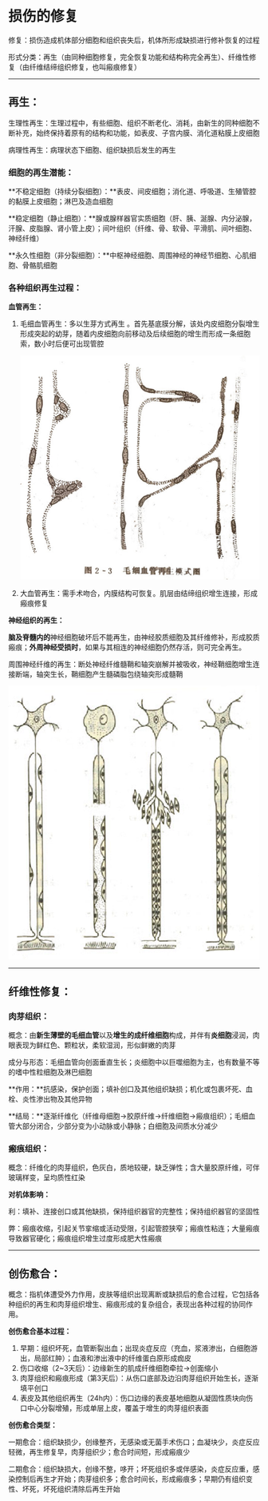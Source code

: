 # 损伤的修复

修复：损伤造成机体部分细胞和组织丧失后，机体所形成缺损进行修补恢复的过程

形式分类：再生（由同种细胞修复，完全恢复功能和结构称完全再生）、纤维性修复（由纤维结缔组织修复，也叫瘢痕修复）

---

## 再生：

生理性再生：生理过程中，有些细胞、组织不断老化、消耗，由新生的同种细胞不断补充，始终保持着原有的结构和功能，如表皮、子宫内膜、消化道粘膜上皮细胞

病理性再生：病理状态下细胞、组织缺损后发生的再生

### 细胞的再生潜能：

**不稳定细胞（持续分裂细胞）：**表皮、间皮细胞；消化道、呼吸道、生殖管腔的黏膜上皮细胞；淋巴及造血细胞

**稳定细胞（静止细胞）：**腺或腺样器官实质细胞（肝、胰、涎腺、内分泌腺，汗腺、皮脂腺、肾小管上皮）；间叶组织（纤维、骨、软骨、平滑肌、间叶细胞、神经纤维）

**永久性细胞（非分裂细胞）：**中枢神经细胞、周围神经的神经节细胞、心肌细胞、骨骼肌细胞

### 各种组织再生过程：

**血管再生：**

1. 毛细血管再生：多以生芽方式再生 。首先基底膜分解，该处内皮细胞分裂增生形成突起的幼芽，随着内皮细胞向前移动及后续细胞的增生而形成一条细胞索，数小时后便可出现管腔

    ![00](00.jpg)

2. 大血管再生：需手术吻合，内膜结构可恢复。肌层由结缔组织增生连接，形成瘢痕修复

**神经组织的再生：** 

**脑及脊髓内的**神经细胞破坏后不能再生，由神经胶质细胞及其纤维修补，形成胶质瘢痕；**外周神经受损时**，如果与其相连的神经细胞仍然存活，则可完全再生。 

周围神经纤维的再生：断处神经纤维髓鞘和轴突崩解并被吸收，神经鞘细胞增生连接断端，轴突生长，鞘细胞产生髓磷脂包绕轴突形成髓鞘

![01](01.png)

---

## 纤维性修复：

### 肉芽组织：

概念：由**新生薄壁的毛细血管**以及**增生的成纤维细胞**构成，并伴有**炎细胞**浸润，肉眼表现为鲜红色、颗粒状，柔软湿润，形似鲜嫩的肉芽

成分与形态：毛细血管向创面垂直生长；炎细胞中以巨噬细胞为主，也有数量不等的嗜中性粒细胞及淋巴细胞

**作用：**抗感染，保护创面；填补创口及其他组织缺损；机化或包裹坏死、血栓、炎性渗出物及其他异物

**结局：**逐渐纤维化（纤维母细胞→胶原纤维→纤维细胞→瘢痕组织）；毛细血管大部分闭合，少部分变为小动脉或小静脉；白细胞及间质水分减少

### 瘢痕组织：

概念：纤维化的肉芽组织，色灰白，质地较硬，缺乏弹性；含大量胶原纤维，可伴玻璃样变，呈均质性红染

**对机体影响：**

利：填补、连接创口或其他缺损，保持组织器官的完整性；保持组织器官的坚固性

弊：瘢痕收缩，引起关节挛缩或活动受限，引起管腔狭窄；瘢痕性粘连；大量瘢痕导致器官硬化；瘢痕组织增生过度形成肥大性瘢痕

---

## 创伤愈合：

概念：指机体遭受外力作用，皮肤等组织出现离断或缺损后的愈合过程，它包括各种组织的再生和肉芽组织增生、瘢痕形成的复杂组合，表现出各种过程的协同作用。

**创伤愈合基本过程：**

1. 早期：组织坏死，血管断裂出血；出现炎症反应（充血，浆液渗出，白细胞游出，局部红肿）；血液和渗出液中的纤维蛋白原形成痂皮
2. 伤口收缩（2~3天后）：边缘新生的肌成纤维细胞牵拉→创面缩小
3. 肉芽组织和瘢痕形成（第3天后）：从伤口底部及边沿肉芽组织开始生长，逐渐填平创口
4. 表皮及其他组织再生（24h内）：伤口边缘的表皮基地细胞从凝固性质块向伤口中心分裂增殖，形成单层上皮，覆盖于增生的肉芽组织表面

**创伤愈合类型：**

一期愈合：组织缺损少，创缘整齐，无感染或无菌手术伤口；血凝块少，炎症反应轻微，再生修复早，肉芽组织少；愈合时间短，形成瘢痕少

二期愈合：组织缺损大，创缘不整，哆开；坏死组织多或伴感染，炎症反应重，感染控制后再生才开始；肉芽组织多；愈合时间长，形成瘢痕多；早期仍有组织变性、坏死，坏死组织清除后再生开始